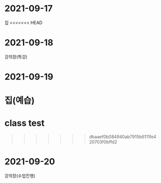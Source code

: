 # 2021-09-17
집
<<<<<<< HEAD
# 2021-09-18
강의장(특강)
# 2021-09-19
집(예습)
=======
# class test
>>>>>>> dbaaef0b084940ab7915b6111fe420703f0bffd2
# 2021-09-20
강의장(수업진행)